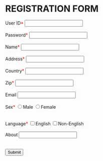 <!DOCTYPE html>
<html>
<head>
	<title></title>
</head>
<link href="https://maxcdn.bootstrapcdn.com/font-awesome/4.7.0/css/font-awesome.min.css" rel="stylesheet" integrity="sha384-wvfXpqpZZVQGK6TAh5PVlGOfQNHSoD2xbE+QkPxCAFlNEevoEH3Sl0sibVcOQVnN" crossorigin="anonymous">
	<link rel="stylesheet" href="https://maxcdn.bootstrapcdn.com/bootstrap/3.3.7/css/bootstrap.min.css" integrity="sha384-BVYiiSIFeK1dGmJRAkycuHAHRg32OmUcww7on3RYdg4Va+PmSTsz/K68vbdEjh4u" crossorigin="anonymous">
	<link rel="stylesheet" type="text/css" href="style.css">
<body>
	<form action="index1.php" method="post" >
				<div class="aw row">
					<div class="col-md-6 col-md-offset-3">
						<h1>REGISTRATION FORM</h1>
						<div class="form">
							<label for="user_id">User ID<span style="color: red">*</span></label>
							<input type="text" name="user_id" class="form-control" id="user_id" required>
						</div>
						<br>
						<div class="form">
							<label for="password">Password<span style="color: red">*</span></label>
							<input type="password" name="password" class="form-control" id="password" required>
						</div><br>
						<div class="form">
							<label for="name">Name<span style="color: red">*</span></label>
							<input type="text" name="name" class="form-control" id="name" required>
						</div><br>
						<div class="form">
							<label for="address">Address<span style="color: red">*</span></label>
							<input type="text" name="address" class="form-control" id="address" required>
						</div><br>
						<div class="form">
							<label for="country">Country<span style="color: red">*</span></label>
							<input type="text" name="country" class="form-control" id="country" required>
						</div><br>
						<div class="form">
							<label for="zip">Zip<span style="color: red">*</span></label>
							<input type="text" name="zip" class="form-control" id="zip" required>
						</div><br>
						<div class="form">
							<label for="email">Email</label>
							<input type="text" name="email" class="form-control" id="email" required>
						</div><br>
						<div class="form">
							<label for="sex">Sex<span style="color: red">*</span></label>
							<input  type="radio" name="sex" class="form-control" id="sex" required>Male
							<input type="radio" name="sex" class="form-control" id="sex" required>Female
						</div><br><br>	
						<div class="form">
							<label for="language">Language<span style="color: red">*</span></label>
							<input type="checkbox" name="language" class="form-control" id="language" required>English
							<input type="checkbox" name="language" class="form-control" id="language" >Non-English
						</div><br>
						<div class="form">
							<label for="about">About</label>
							<input type="text" name="about" class="form-control" id="about" required>
						</div><br><br>
					</div>
				</div>
				<div class="row">
						<div class="col-md-12">
							<button type="submit" name="Submit" class="button">Submit </button>
						</div>
					</div>
			</form>	
</body>
</html>
